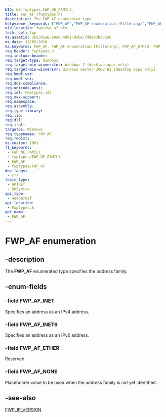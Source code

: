 ```yaml
---
UID: NE:fwptypes.FWP_NE_FAMILY_
title: FWP_AF (fwptypes.h)
description: The FWP_AF enumerated type.
helpviewer_keywords: ["FWP_AF","FWP_AF enumeration [Filtering]","FWP_AF_ETHER","FWP_AF_INET","FWP_AF_INET6","FWP_AF_NONE","fwp.fwp_af","fwptypes/FWP_AF","fwptypes/FWP_AF_ETHER","fwptypes/FWP_AF_INET","fwptypes/FWP_AF_INET6","fwptypes/FWP_AF_NONE"]
old-location: fwp\fwp_af.htm
tech.root: fwp
ms.assetid: 358305a6-e0a6-4d01-92be-fd88b3bd32a0
ms.date: 12/05/2018
ms.keywords: FWP_AF, FWP_AF enumeration [Filtering], FWP_AF_ETHER, FWP_AF_INET, FWP_AF_INET6, FWP_AF_NONE, fwp.fwp_af, fwptypes/FWP_AF, fwptypes/FWP_AF_ETHER, fwptypes/FWP_AF_INET, fwptypes/FWP_AF_INET6, fwptypes/FWP_AF_NONE
req.header: fwptypes.h
req.include-header: 
req.target-type: Windows
req.target-min-winverclnt: Windows 7 [desktop apps only]
req.target-min-winversvr: Windows Server 2008 R2 [desktop apps only]
req.kmdf-ver: 
req.umdf-ver: 
req.ddi-compliance: 
req.unicode-ansi: 
req.idl: Fwptypes.idl
req.max-support: 
req.namespace: 
req.assembly: 
req.type-library: 
req.lib: 
req.dll: 
req.irql: 
targetos: Windows
req.typenames: FWP_AF
req.redist: 
ms.custom: 19H1
f1_keywords:
 - FWP_NE_FAMILY_
 - fwptypes/FWP_NE_FAMILY_
 - FWP_AF
 - fwptypes/FWP_AF
dev_langs:
 - c++
topic_type:
 - APIRef
 - kbSyntax
api_type:
 - HeaderDef
api_location:
 - Fwptypes.h
api_name:
 - FWP_AF
---
```


# FWP_AF enumeration


## -description

The <b>FWP_AF</b> enumerated type specifies the address family.

## -enum-fields

### -field FWP_AF_INET

Specifies an address as an IPv4 address.

### -field FWP_AF_INET6

Specifies an address as an IPv6 address.

### -field FWP_AF_ETHER

Reserved.

### -field FWP_AF_NONE

Placeholder value to be used when the address family is not yet identified.

## -see-also

[FWP_IP_VERSION](https://docs.microsoft.com/windows/desktop/api/fwptypes/ne-fwptypes-fwp_ip_version)

